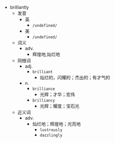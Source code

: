 - brilliantly
  - 发音
    - 英
      - `/undefined/`
    - 美
      - `/undefined/`
  - 词义
    - adv.
      - 辉煌地,灿烂地
  - 同根词
    - adj.
      - `brilliant`
        - 灿烂的，闪耀的；杰出的；有才气的
    - n.
      - `brilliance`
        - 光辉；才华；宏伟
      - `brilliancy`
        - 光辉；耀度；宝石光
  - 近义词
    - adv.
      - 灿烂地；辉煌地；光亮地
        - `lustrously`
        - `dazzlingly`
